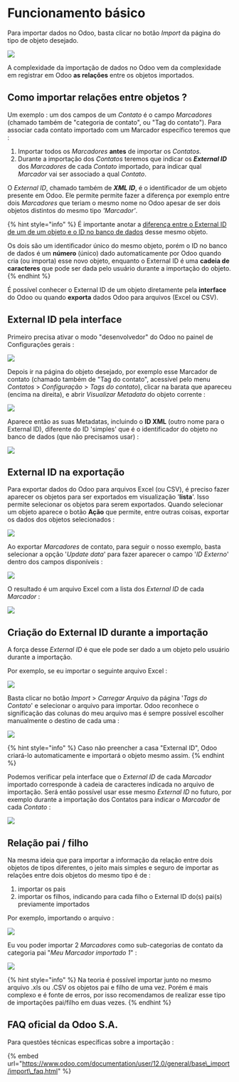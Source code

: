 # Funcionamento básico

Para importar dados no Odoo, basta clicar no botão _Import_ da página do tipo de objeto desejado.

![](.gitbook/assets/image%20%2818%29.png)

A complexidade da importação de dados no Odoo vem da complexidade em registrar em Odoo **as relações** entre os objetos importados.

## Como importar relações entre objetos ?

Um exemplo : um dos campos de um _Contato_ é o campo _Marcadores_ \(chamado também de "categoria de contato", ou "Tag do contato"\). Para associar cada contato importado com um Marcador específico teremos que :

1.  Importar todos os _Marcadores_ **antes** de importar os _Contatos_.
2. Durante a importação dos _Contatos_ teremos que indicar os _**External ID**_ dos _Marcadores_  de cada _Contato_ importado, para indicar qual _Marcador_ vai ser associado a qual _Contato_.

O _External ID_, chamado também de _**XML ID**_, é o identificador de um objeto presente em Odoo. Ele permite permite fazer a diferença por exemplo entre dois _Marcadores_ que teriam o mesmo nome no Odoo apesar de ser dois objetos distintos do mesmo tipo _'Marcador'_.

{% hint style="info" %}
É importante anotar a [diferença entre o External ID de um de um objeto e o ID no banco de dados](https://www.odoo.com/documentation/user/12.0/general/base_import/import_faq.html#what-s-the-difference-between-database-id-and-external-id) desse mesmo objeto.

Os dois são um identificador único do mesmo objeto, porém o ID no banco de dados é um **número** \(único\) dado automaticamente por Odoo quando cria \(ou importa\) esse novo objeto, enquanto o External ID é uma **cadeia de caracteres** que pode ser dada pelo usuário durante a importação do objeto.
{% endhint %}

É possível conhecer o External ID de um objeto diretamente pela **interface** do Odoo ou quando **exporta** dados Odoo para arquivos \(Excel ou CSV\).

## External ID pela interface

Primeiro precisa ativar o modo "desenvolvedor" do Odoo no painel de Configurações gerais :

![](.gitbook/assets/image%20%289%29.png)

Depois ir na página do objeto desejado, por exemplo esse Marcador de contato \(chamado também de "Tag do contato", acessível pelo menu _Contatos_ &gt; _Configuração_ &gt; _Tags do contato_\), clicar na barata que apareceu \(encima na direita\), e abrir _Visualizar Metadata_ do objeto corrente :

![](.gitbook/assets/image.png)

Aparece então as suas Metadatas, incluindo o **ID XML** \(outro nome para o External ID\), diferente  do ID 'simples' que é o identificador do objeto no banco de dados \(que não precisamos usar\) :

![](.gitbook/assets/image%20%2814%29.png)

## External ID na exportação

Para exportar dados do Odoo para arquivos Excel \(ou CSV\), é preciso fazer aparecer os objetos para ser exportados em visualização '**lista**'. Isso permite selecionar os objetos para serem exportados. Quando selecionar um objeto aparece o botão **Ação** que permite, entre outras coisas, exportar os dados dos objetos selecionados :

![](.gitbook/assets/image%20%285%29.png)

Ao exportar _Marcadores_ de contato, para seguir o nosso exemplo, basta selecionar a opção '_Update data_' para fazer aparecer o campo '_ID Externo_' dentro dos campos disponíveis :

![](.gitbook/assets/image%20%2815%29.png)

O resultado é um arquivo Excel com a lista dos _External ID_ de cada _Marcador_ :

![](.gitbook/assets/image%20%2811%29.png)

## Criação do External ID durante a importação

A força desse _External ID_  é que ele pode ser dado a um objeto pelo usuário durante a importação.

Por exemplo, se eu importar o seguinte arquivo Excel :

![](.gitbook/assets/image%20%2813%29.png)

Basta clicar no botão _Import_ &gt; _Carregar Arquivo_ da página '_Tags do Contato_' e selecionar o arquivo para importar. Odoo reconhece o significação das colunas do meu arquivo mas é sempre possível escolher manualmente o destino de cada uma :

![](.gitbook/assets/image%20%286%29.png)

{% hint style="info" %}
Caso não preencher a casa "External ID", Odoo criará-lo automaticamente e importará o objeto mesmo assim.
{% endhint %}

Podemos verificar pela interface que o _External ID_ de cada _Marcador_  importado corresponde à cadeia de caracteres indicada no arquivo de importação. Será então possível usar esse mesmo _External ID_ no futuro, por exemplo durante a importação dos Contatos para indicar o _Marcador_ de cada _Contato_ :

![](.gitbook/assets/image%20%2816%29.png)

## Relação pai / filho

Na mesma ideia que para importar a informação da relação entre dois objetos de tipos diferentes, o jeito mais simples e seguro de importar as relações entre dois objetos do mesmo tipo é de :

1. importar os pais
2. importar os filhos, indicando para cada filho o External ID do\(s\) pai\(s\) previamente importados

Por exemplo, importando o arquivo :

![](.gitbook/assets/image%20%283%29.png)

Eu vou poder importar 2 _Marcadores_ como sub-categorias de contato da categoria pai "_Meu Marcador importado 1_" :

![](.gitbook/assets/image%20%2812%29.png)

{% hint style="info" %}
Na teoria é possível importar junto no mesmo arquivo .xls ou .CSV os objetos pai e filho de uma vez. Porém é mais complexo e é fonte de erros, por isso recomendamos de realizar esse tipo de importações pai/filho em duas vezes.
{% endhint %}

## FAQ oficial da Odoo S.A.

Para questões técnicas específicas sobre a importação :

{% embed url="https://www.odoo.com/documentation/user/12.0/general/base\_import/import\_faq.html" %}











